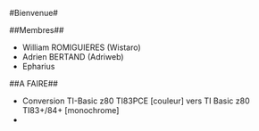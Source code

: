 #Bienvenue#



##Membres##

*  William ROMIGUIERES (Wistaro)
*  Adrien BERTAND (Adriweb)
*  Epharius

 
##A FAIRE##

* Conversion TI-Basic z80 TI83PCE [couleur] vers TI Basic z80 TI83+/84+ [monochrome]
*  